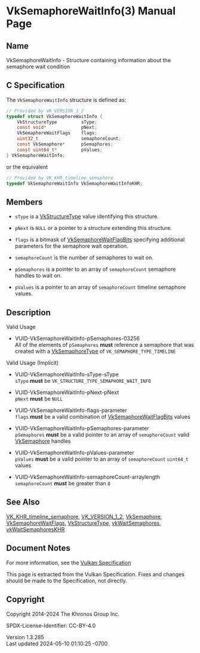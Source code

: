 # VkSemaphoreWaitInfo(3) Manual Page

## Name

VkSemaphoreWaitInfo - Structure containing information about the
semaphore wait condition



## <a href="#_c_specification" class="anchor"></a>C Specification

The `VkSemaphoreWaitInfo` structure is defined as:

``` c
// Provided by VK_VERSION_1_2
typedef struct VkSemaphoreWaitInfo {
    VkStructureType         sType;
    const void*             pNext;
    VkSemaphoreWaitFlags    flags;
    uint32_t                semaphoreCount;
    const VkSemaphore*      pSemaphores;
    const uint64_t*         pValues;
} VkSemaphoreWaitInfo;
```

or the equivalent

``` c
// Provided by VK_KHR_timeline_semaphore
typedef VkSemaphoreWaitInfo VkSemaphoreWaitInfoKHR;
```

## <a href="#_members" class="anchor"></a>Members

- `sType` is a [VkStructureType](https://registry.khronos.org/vulkan/specs/1.3-extensions/man/html/VkStructureType.html) value identifying
  this structure.

- `pNext` is `NULL` or a pointer to a structure extending this
  structure.

- `flags` is a bitmask of
  [VkSemaphoreWaitFlagBits](https://registry.khronos.org/vulkan/specs/1.3-extensions/man/html/VkSemaphoreWaitFlagBits.html) specifying
  additional parameters for the semaphore wait operation.

- `semaphoreCount` is the number of semaphores to wait on.

- `pSemaphores` is a pointer to an array of `semaphoreCount` semaphore
  handles to wait on.

- `pValues` is a pointer to an array of `semaphoreCount` timeline
  semaphore values.

## <a href="#_description" class="anchor"></a>Description

Valid Usage

- <a href="#VUID-VkSemaphoreWaitInfo-pSemaphores-03256"
  id="VUID-VkSemaphoreWaitInfo-pSemaphores-03256"></a>
  VUID-VkSemaphoreWaitInfo-pSemaphores-03256  
  All of the elements of `pSemaphores` **must** reference a semaphore
  that was created with a [VkSemaphoreType](https://registry.khronos.org/vulkan/specs/1.3-extensions/man/html/VkSemaphoreType.html) of
  `VK_SEMAPHORE_TYPE_TIMELINE`

Valid Usage (Implicit)

- <a href="#VUID-VkSemaphoreWaitInfo-sType-sType"
  id="VUID-VkSemaphoreWaitInfo-sType-sType"></a>
  VUID-VkSemaphoreWaitInfo-sType-sType  
  `sType` **must** be `VK_STRUCTURE_TYPE_SEMAPHORE_WAIT_INFO`

- <a href="#VUID-VkSemaphoreWaitInfo-pNext-pNext"
  id="VUID-VkSemaphoreWaitInfo-pNext-pNext"></a>
  VUID-VkSemaphoreWaitInfo-pNext-pNext  
  `pNext` **must** be `NULL`

- <a href="#VUID-VkSemaphoreWaitInfo-flags-parameter"
  id="VUID-VkSemaphoreWaitInfo-flags-parameter"></a>
  VUID-VkSemaphoreWaitInfo-flags-parameter  
  `flags` **must** be a valid combination of
  [VkSemaphoreWaitFlagBits](https://registry.khronos.org/vulkan/specs/1.3-extensions/man/html/VkSemaphoreWaitFlagBits.html) values

- <a href="#VUID-VkSemaphoreWaitInfo-pSemaphores-parameter"
  id="VUID-VkSemaphoreWaitInfo-pSemaphores-parameter"></a>
  VUID-VkSemaphoreWaitInfo-pSemaphores-parameter  
  `pSemaphores` **must** be a valid pointer to an array of
  `semaphoreCount` valid [VkSemaphore](https://registry.khronos.org/vulkan/specs/1.3-extensions/man/html/VkSemaphore.html) handles

- <a href="#VUID-VkSemaphoreWaitInfo-pValues-parameter"
  id="VUID-VkSemaphoreWaitInfo-pValues-parameter"></a>
  VUID-VkSemaphoreWaitInfo-pValues-parameter  
  `pValues` **must** be a valid pointer to an array of `semaphoreCount`
  `uint64_t` values

- <a href="#VUID-VkSemaphoreWaitInfo-semaphoreCount-arraylength"
  id="VUID-VkSemaphoreWaitInfo-semaphoreCount-arraylength"></a>
  VUID-VkSemaphoreWaitInfo-semaphoreCount-arraylength  
  `semaphoreCount` **must** be greater than `0`

## <a href="#_see_also" class="anchor"></a>See Also

[VK_KHR_timeline_semaphore](https://registry.khronos.org/vulkan/specs/1.3-extensions/man/html/VK_KHR_timeline_semaphore.html),
[VK_VERSION_1_2](https://registry.khronos.org/vulkan/specs/1.3-extensions/man/html/VK_VERSION_1_2.html), [VkSemaphore](https://registry.khronos.org/vulkan/specs/1.3-extensions/man/html/VkSemaphore.html),
[VkSemaphoreWaitFlags](https://registry.khronos.org/vulkan/specs/1.3-extensions/man/html/VkSemaphoreWaitFlags.html),
[VkStructureType](https://registry.khronos.org/vulkan/specs/1.3-extensions/man/html/VkStructureType.html),
[vkWaitSemaphores](https://registry.khronos.org/vulkan/specs/1.3-extensions/man/html/vkWaitSemaphores.html),
[vkWaitSemaphoresKHR](https://registry.khronos.org/vulkan/specs/1.3-extensions/man/html/vkWaitSemaphoresKHR.html)

## <a href="#_document_notes" class="anchor"></a>Document Notes

For more information, see the <a
href="https://registry.khronos.org/vulkan/specs/1.3-extensions/html/vkspec.html#VkSemaphoreWaitInfo"
target="_blank" rel="noopener">Vulkan Specification</a>

This page is extracted from the Vulkan Specification. Fixes and changes
should be made to the Specification, not directly.

## <a href="#_copyright" class="anchor"></a>Copyright

Copyright 2014-2024 The Khronos Group Inc.

SPDX-License-Identifier: CC-BY-4.0

Version 1.3.285  
Last updated 2024-05-10 01:10:25 -0700
